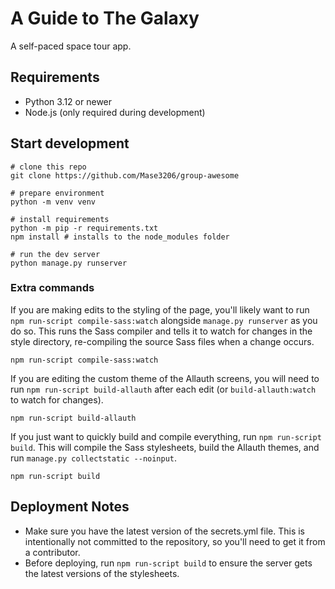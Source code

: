 # A Guide to The Galaxy

A self-paced space tour app.

## Requirements

- Python 3.12 or newer
- Node.js (only required during development)

## Start development

```shell
# clone this repo
git clone https://github.com/Mase3206/group-awesome

# prepare environment
python -m venv venv

# install requirements
python -m pip -r requirements.txt
npm install # installs to the node_modules folder

# run the dev server
python manage.py runserver
```

### Extra commands

If you are making edits to the styling of the page, you'll likely want to run `npm run-script compile-sass:watch` alongside `manage.py runserver` as you do so. This runs the Sass compiler and tells it to watch for changes in the style directory, re-compiling the source Sass files when a change occurs. 
```shell
npm run-script compile-sass:watch
```

If you are editing the custom theme of the Allauth screens, you will need to run `npm run-script build-allauth` after each edit (or `build-allauth:watch` to watch for changes).
```shell
npm run-script build-allauth
```

If you just want to quickly build and compile everything, run `npm run-script build`. This will compile the Sass stylesheets, build the Allauth themes, and run `manage.py collectstatic --noinput`. 
```shell
npm run-script build
```

## Deployment Notes

- Make sure you have the latest version of the secrets.yml file. This is intentionally not committed to the repository, so you'll need to get it from a contributor.
- Before deploying, run `npm run-script build` to ensure the server gets the latest versions of the stylesheets.

